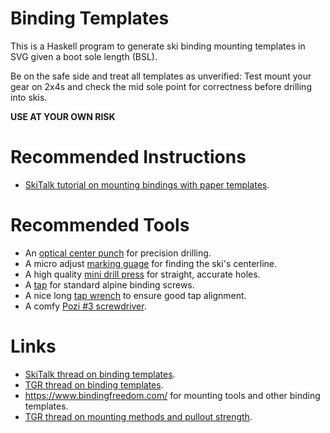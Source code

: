# Binding Templates

This is a Haskell program to generate ski binding
mounting templates in SVG given a boot sole length (BSL).

Be on the safe side and treat all templates as unverified:
Test mount your gear on 2x4s and check the mid sole
point for correctness before drilling into skis.

**USE AT YOUR OWN RISK**


# Recommended Instructions

- [SkiTalk tutorial on mounting bindings with paper templates](https://www.skitalk.com/threads/mounting-bindings-with-paper-templates.23069/).


# Recommended Tools

- An [optical center punch](https://www.fowlerprecision.com/Products/Scribers/525000750.html)
  for precision drilling.
- A micro adjust [marking guage](https://www.leevalley.com/en-us/shop/tools/hand-tools/marking-and-measuring/marking-gauges/75849-veritas-micro-adjust-wheel-marking-gauge)
  for finding the ski's centerline.
- A high quality [mini drill press](https://www.grizzly.com/products/grizzly-variable-speed-mini-benchtop-drill-press/t32006)
  for straight, accurate holes.
- A [tap](https://www.bindingfreedom.com/12ab3-alpine-tap-tin-coated/) for standard alpine binding screws.
- A nice long [tap wrench](https://www.starrett.com/metrology/product-detail/93E) to ensure good tap alignment.
- A comfy [Pozi #3 screwdriver](https://www.hazet.de/en/products/hand-tools/screwdrivers/multi-component-handle/1426/hexanamic-screwdriver).


# Links

- [SkiTalk thread on binding templates](https://www.skitalk.com/threads/alpine-binding-mounting-template-sources.22959/).
- [TGR thread on binding templates](https://www.tetongravity.com/forums/showthread.php/153971-Binding-Mount-Paper-Templates).
- https://www.bindingfreedom.com/ for mounting tools and other binding templates.
- [TGR thread on mounting methods and pullout strength](https://www.tetongravity.com/forums/archive/index.php/t-216051.html).

